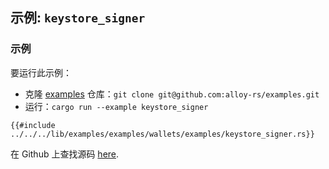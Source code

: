 <!-- 请勿编辑此文件。它是通过运行 `./scripts/update.sh` 生成的 -->
<!-- 对此文件所做的任何更改都将被覆盖 -->
<!-- 请编辑或创建这个模板文件：./src/templates/wallets/keystore_signer.md -->
<!-- 最新更新：https://github.com/alloy-rs/examples/tree/6ac6ececdbfb33142c128f21df07cd0e92a96620 -->

## 示例: `keystore_signer`

### 示例

要运行此示例：

- 克隆 [examples](https://github.com/alloy-rs/examples) 仓库：`git clone git@github.com:alloy-rs/examples.git`
- 运行：`cargo run --example keystore_signer`

```rust,ignore
{{#include ../../../lib/examples/examples/wallets/examples/keystore_signer.rs}}
```

在 Github 上查找源码 [here](https://github.com/alloy-rs/examples/tree/6ac6ececdbfb33142c128f21df07cd0e92a96620/examples/wallets/examples/keystore_signer.rs).
